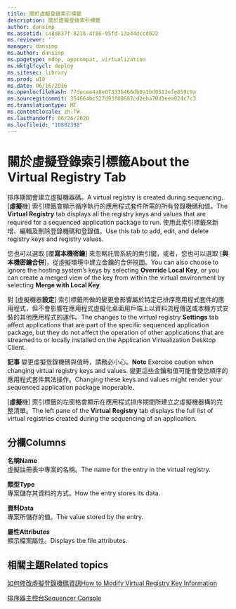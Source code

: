 ```yaml
---
title: 關於虛擬登錄索引標籤
description: 關於虛擬登錄索引標籤
author: dansimp
ms.assetid: ca8d837f-8218-4f86-95fd-13a44dccd022
ms.reviewer: ''
manager: dansimp
ms.author: dansimp
ms.pagetype: mdop, appcompat, virtualization
ms.mktglfcycl: deploy
ms.sitesec: library
ms.prod: w10
ms.date: 06/16/2016
ms.openlocfilehash: 77decee4a8e07333b466db0a1bd0513efe859c9a
ms.sourcegitcommit: 354664bc527d93f80687cd2eba70d1eea024c7c3
ms.translationtype: MT
ms.contentlocale: zh-TW
ms.lasthandoff: 06/26/2020
ms.locfileid: "10802398"
---
```

# <span data-ttu-id="08612-103">關於虛擬登錄索引標籤</span><span class="sxs-lookup"><span data-stu-id="08612-103">About the Virtual Registry Tab</span></span>


<span data-ttu-id="08612-104">排序期間會建立虛擬機器碼。</span><span class="sxs-lookup"><span data-stu-id="08612-104">A virtual registry is created during sequencing.</span></span> <span data-ttu-id="08612-105">[**虛擬**機] 索引標籤會顯示循序執行的應用程式套件所需的所有登錄機碼和值。</span><span class="sxs-lookup"><span data-stu-id="08612-105">The **Virtual Registry** tab displays all the registry keys and values that are required for a sequenced application package to run.</span></span> <span data-ttu-id="08612-106">使用此索引標籤來新增、編輯及刪除登錄機碼和登錄值。</span><span class="sxs-lookup"><span data-stu-id="08612-106">Use this tab to add, edit, and delete registry keys and registry values.</span></span>

<span data-ttu-id="08612-107">您也可以選取 [覆**寫本機密鑰**] 來忽略託管系統的索引鍵，或者，您也可以選取 [**與本機密鑰合併**]，從虛擬環境中建立金鑰的合併視圖。</span><span class="sxs-lookup"><span data-stu-id="08612-107">You can also choose to ignore the hosting system’s keys by selecting **Override Local Key**, or you can create a merged view of the key from within the virtual environment by selecting **Merge with Local Key**.</span></span>

<span data-ttu-id="08612-108">對 [虛擬機器**設定**] 索引標籤所做的變更會影響屬於特定已排序應用程式套件的應用程式，但不會影響在應用程式虛擬化桌面用戶端上以資料流程傳送或本機方式安裝的其他應用程式的運作。</span><span class="sxs-lookup"><span data-stu-id="08612-108">The changes to the virtual registry **Settings** tab affect applications that are part of the specific sequenced application package, but they do not affect the operation of other applications that are streamed to or locally installed on the Application Virtualization Desktop Client.</span></span>

<span data-ttu-id="08612-109">**記事** 變更虛擬登錄機碼與值時，請務必小心。</span><span class="sxs-lookup"><span data-stu-id="08612-109">**Note** Exercise caution when changing virtual registry keys and values.</span></span> <span data-ttu-id="08612-110">變更這些金鑰和值可能會使您順序的應用程式套件無法操作。</span><span class="sxs-lookup"><span data-stu-id="08612-110">Changing these keys and values might render your sequenced application package inoperable.</span></span>

 

<span data-ttu-id="08612-111">[**虛擬**機] 索引標籤的左窗格會顯示在應用程式排序期間所建立之虛擬機器構的完整清單。</span><span class="sxs-lookup"><span data-stu-id="08612-111">The left pane of the **Virtual Registry** tab displays the full list of virtual registries created during the sequencing of an application.</span></span>

## <span data-ttu-id="08612-112">分欄</span><span class="sxs-lookup"><span data-stu-id="08612-112">Columns</span></span>


<a href="" id="name"></a>**<span data-ttu-id="08612-113">名稱</span><span class="sxs-lookup"><span data-stu-id="08612-113">Name</span></span>**  
<span data-ttu-id="08612-114">虛擬註冊表中專案的名稱。</span><span class="sxs-lookup"><span data-stu-id="08612-114">The name for the entry in the virtual registry.</span></span>

<a href="" id="type"></a>**<span data-ttu-id="08612-115">類型</span><span class="sxs-lookup"><span data-stu-id="08612-115">Type</span></span>**  
<span data-ttu-id="08612-116">專案儲存其資料的方式。</span><span class="sxs-lookup"><span data-stu-id="08612-116">How the entry stores its data.</span></span>

<a href="" id="data"></a>**<span data-ttu-id="08612-117">資料</span><span class="sxs-lookup"><span data-stu-id="08612-117">Data</span></span>**  
<span data-ttu-id="08612-118">專案所儲存的值。</span><span class="sxs-lookup"><span data-stu-id="08612-118">The value stored by the entry.</span></span>

<a href="" id="attributes"></a>**<span data-ttu-id="08612-119">屬性</span><span class="sxs-lookup"><span data-stu-id="08612-119">Attributes</span></span>**  
<span data-ttu-id="08612-120">顯示檔案屬性。</span><span class="sxs-lookup"><span data-stu-id="08612-120">Displays the file attributes.</span></span>

## <span data-ttu-id="08612-121">相關主題</span><span class="sxs-lookup"><span data-stu-id="08612-121">Related topics</span></span>


[<span data-ttu-id="08612-122">如何修改虛擬登錄機碼資訊</span><span class="sxs-lookup"><span data-stu-id="08612-122">How to Modify Virtual Registry Key Information</span></span>](how-to-modify-virtual-registry-key-information.md)

[<span data-ttu-id="08612-123">排序器主控台</span><span class="sxs-lookup"><span data-stu-id="08612-123">Sequencer Console</span></span>](sequencer-console.md)

 

 





